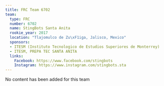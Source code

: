 ```yaml
---
title: FRC Team 6702
team:
  type: FRC
  number: 6702
  name: StingBots Santa Anita
  rookie_year: 2017
  location: "Tlajomulco de Zu\xF1iga, Jalisco, Mexico"
  sponsors:
  - ITESM (Instituto Tecnologico de Estudios Superiores de Monterrey)
  - ITESM, PREPA TEC SANTA ANITA
  links:
    Facebook: https://www.facebook.com/stingbots
    Instagram: https://www.instagram.com/stingbots.sta
---
```


No content has been added for this team